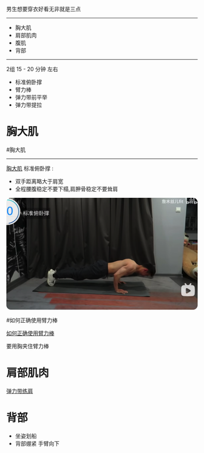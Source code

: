 
男生想要穿衣好看无非就是三点
___
- 胸大肌
- 肩部肌肉
- 腹肌
- 背部
____
2组 15 - 20 分钟 左右

- 标准俯卧撑
- 臂力棒
- 弹力带前平举
- 弹力带提拉



# 胸大肌

#胸大肌
___
[胸大肌](https://www.bilibili.com/video/BV1C5411N7i5/?spm_id_from=333.337.search-card.all.click&vd_source=2f6e531d9d833ca7fdcd8c5bb99bd1bb)
标准俯卧撑 : 
- 双手距离略大于肩宽
- 全程腰腹稳定不要下榻,肩胛骨稳定不要耸肩

![](assets/Pasted%20image%2020231020205847.png)

#如何正确使用臂力棒

[如何正确使用臂力棒](https://www.bilibili.com/video/BV1zj411w7ac/?spm_id_from=333.788.recommend_more_video.0&vd_source=2f6e531d9d833ca7fdcd8c5bb99bd1bb)

要用胸夹住臂力棒

# 肩部肌肉

[弹力带练肩](https://www.bilibili.com/video/BV1H341187Wu/?spm_id_from=333.337.search-card.all.click&vd_source=2f6e531d9d833ca7fdcd8c5bb99bd1bb)


# 背部

- 坐姿划船
- 背部绷紧 手臂向下


